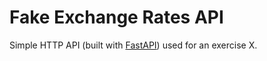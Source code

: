 # Fake Exchange Rates API

Simple HTTP API (built with [FastAPI](https://github.com/tiangolo/fastapi)) used for an exercise  X.

